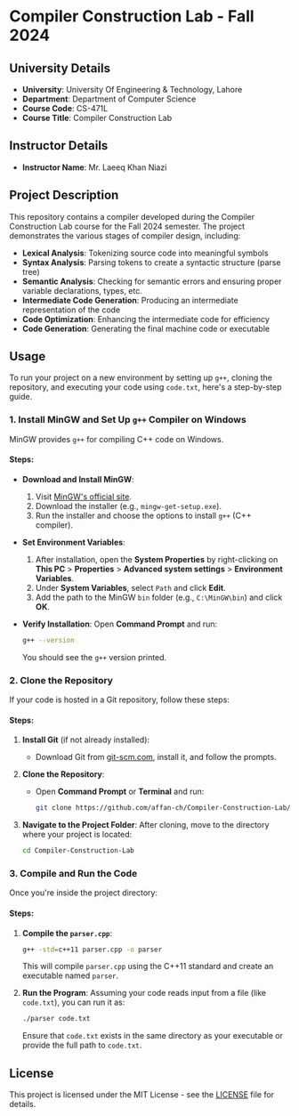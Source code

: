 # Compiler Construction Lab - Fall 2024

## University Details
- **University**: University Of Engineering & Technology, Lahore
- **Department**: Department of Computer Science
- **Course Code**: CS-471L
- **Course Title**: Compiler Construction Lab

## Instructor Details
- **Instructor Name**: Mr. Laeeq Khan Niazi

## Project Description
This repository contains a compiler developed during the Compiler Construction Lab course for the Fall 2024 semester. The project demonstrates the various stages of compiler design, including:

- **Lexical Analysis**: Tokenizing source code into meaningful symbols
- **Syntax Analysis**: Parsing tokens to create a syntactic structure (parse tree)
- **Semantic Analysis**: Checking for semantic errors and ensuring proper variable declarations, types, etc.
- **Intermediate Code Generation**: Producing an intermediate representation of the code
- **Code Optimization**: Enhancing the intermediate code for efficiency
- **Code Generation**: Generating the final machine code or executable


## Usage

To run your project on a new environment by setting up `g++`, cloning the repository, and executing your code using `code.txt`, here's a step-by-step guide.

### 1. **Install MinGW and Set Up `g++` Compiler on Windows**
MinGW provides `g++` for compiling C++ code on Windows.

#### Steps:
- **Download and Install MinGW**:
  1. Visit [MinGW's official site](https://sourceforge.net/projects/mingw/).
  2. Download the installer (e.g., `mingw-get-setup.exe`).
  3. Run the installer and choose the options to install `g++` (C++ compiler).

- **Set Environment Variables**:
  1. After installation, open the **System Properties** by right-clicking on **This PC** > **Properties** > **Advanced system settings** > **Environment Variables**.
  2. Under **System Variables**, select `Path` and click **Edit**.
  3. Add the path to the MinGW `bin` folder (e.g., `C:\MinGW\bin`) and click **OK**.

- **Verify Installation**:
  Open **Command Prompt** and run:
  ```bash
  g++ --version
  ```
  You should see the `g++` version printed.

### 2. **Clone the Repository**

If your code is hosted in a Git repository, follow these steps:

#### Steps:
1. **Install Git** (if not already installed):
   - Download Git from [git-scm.com](https://git-scm.com/), install it, and follow the prompts.

2. **Clone the Repository**:
   - Open **Command Prompt** or **Terminal** and run:
     ```bash
     git clone https://github.com/affan-ch/Compiler-Construction-Lab/
     ```


3. **Navigate to the Project Folder**:
   After cloning, move to the directory where your project is located:
   ```bash
   cd Compiler-Construction-Lab
   ```

### 3. **Compile and Run the Code**

Once you're inside the project directory:

#### Steps:
1. **Compile the `parser.cpp`**:
   ```bash
   g++ -std=c++11 parser.cpp -o parser
   ```

   This will compile `parser.cpp` using the C++11 standard and create an executable named `parser`.

2. **Run the Program**:
   Assuming your code reads input from a file (like `code.txt`), you can run it as:
   ```bash
   ./parser code.txt
   ```

   Ensure that `code.txt` exists in the same directory as your executable or provide the full path to `code.txt`.

## License

This project is licensed under the MIT License - see the [LICENSE](./LICENSE) file for details.